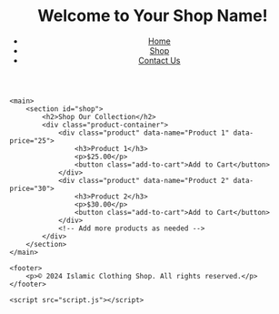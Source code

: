 <!DOCTYPE html>
<html lang="en">
<head>
    <meta charset="UTF-8">
    <meta name="viewport" content="width=device-width, initial-scale=1.0">
    <link rel="stylesheet" href="styles.css">
    <title>Your Shop Name</title>
</head>
<body>
    <header>
        <h1>Welcome to Your Shop Name!</h1>
        <nav>
            <ul>
                <li><a href="#home">Home</a></li>
                <li><a href="#shop">Shop</a></li>
                <li><a href="#contact">Contact Us</a></li>
            </ul>
        </nav>
    </header>

    <main>
        <section id="shop">
            <h2>Shop Our Collection</h2>
            <div class="product-container">
                <div class="product" data-name="Product 1" data-price="25">
                    <h3>Product 1</h3>
                    <p>$25.00</p>
                    <button class="add-to-cart">Add to Cart</button>
                </div>
                <div class="product" data-name="Product 2" data-price="30">
                    <h3>Product 2</h3>
                    <p>$30.00</p>
                    <button class="add-to-cart">Add to Cart</button>
                </div>
                <!-- Add more products as needed -->
            </div>
        </section>
    </main>

    <footer>
        <p>© 2024 Islamic Clothing Shop. All rights reserved.</p>
    </footer>

    <script src="script.js"></script>
</body>
</html>
